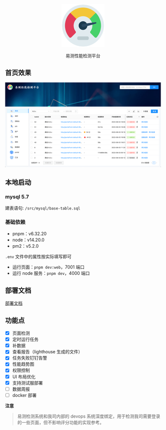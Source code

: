 <p align="center">
  <a href="https://github.com/DTStack/yice-performance" target="blank"><img src="./web/public/logo.png" width="140" alt="易测" /></a>
</p>

<p align="center">易测性能检测平台</p>


## 首页效果

<p align="center">
  <img src="./web/public/home.png" width="900" alt="易测" />
</p>

## 本地启动

### mysql 5.7

建表语句: `/src/mysql/base-table.sql`

### 基础依赖

- pnpm：v6.32.20
- node：v14.20.0
- pm2：v5.2.0

`.env` 文件中的属性按实际填写即可

- 运行页面：`pnpm dev:web`，7001 端口
- 运行 node 服务：`pnpm dev`，4000 端口

## 部署文档

[部署文档](./DEPLOY.md)

## 功能点

- [x] 页面检测
- [x] 定时运行任务
- [x] 补数据
- [x] 查看报告（lighthouse 生成的文件）
- [x] 任务失败钉钉告警
- [x] 性能趋势图
- [x] 权限控制
- [x] UI 布局优化
- [x] 支持测试服部署
- [ ] 数据周报
- [ ] docker 部署

**注意**
> 易测检测系统和我司内部的 devops 系统深度绑定，用于检测我司需要登录的一些页面，但不影响评分功能的实现参考。
